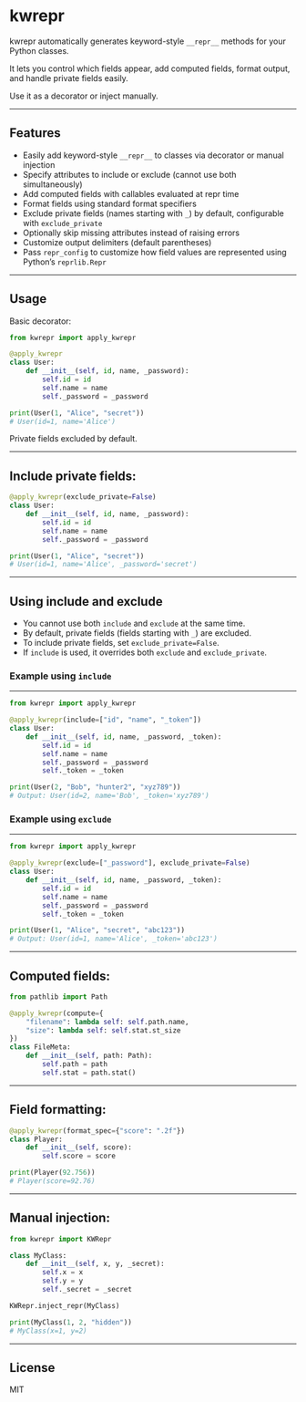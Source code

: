 # kwrepr

kwrepr automatically generates keyword-style `__repr__` methods for your Python classes.

It lets you control which fields appear, add computed fields, format output, and handle private fields easily.

Use it as a decorator or inject manually.

---

## Features

- Easily add keyword-style `__repr__` to classes via decorator or manual injection  
- Specify attributes to include or exclude (cannot use both simultaneously)  
- Add computed fields with callables evaluated at repr time  
- Format fields using standard format specifiers  
- Exclude private fields (names starting with `_`) by default, configurable with `exclude_private`  
- Optionally skip missing attributes instead of raising errors  
- Customize output delimiters (default parentheses)  
- Pass `repr_config` to customize how field values are represented using Python’s `reprlib.Repr`

---

## Usage

Basic decorator:

```python
from kwrepr import apply_kwrepr

@apply_kwrepr
class User:
    def __init__(self, id, name, _password):
        self.id = id
        self.name = name
        self._password = _password

print(User(1, "Alice", "secret"))
# User(id=1, name='Alice')
```

Private fields excluded by default.

---

## Include private fields:

```python
@apply_kwrepr(exclude_private=False)
class User:
    def __init__(self, id, name, _password):
        self.id = id
        self.name = name
        self._password = _password

print(User(1, "Alice", "secret"))
# User(id=1, name='Alice', _password='secret')
```
---

## Using include and exclude

- You cannot use both `include` and `exclude` at the same time.
- By default, private fields (fields starting with `_`) are excluded.
- To include private fields, set `exclude_private=False`.
- If `include` is used, it overrides both `exclude` and `exclude_private`.

### Example using `include`
------------------------

```python
from kwrepr import apply_kwrepr

@apply_kwrepr(include=["id", "name", "_token"])
class User:
    def __init__(self, id, name, _password, _token):
        self.id = id
        self.name = name
        self._password = _password
        self._token = _token

print(User(2, "Bob", "hunter2", "xyz789"))
# Output: User(id=2, name='Bob', _token='xyz789')
```

### Example using `exclude`
------------------------

```python
from kwrepr import apply_kwrepr

@apply_kwrepr(exclude=["_password"], exclude_private=False)
class User:
    def __init__(self, id, name, _password, _token):
        self.id = id
        self.name = name
        self._password = _password
        self._token = _token

print(User(1, "Alice", "secret", "abc123"))
# Output: User(id=1, name='Alice', _token='abc123')
```
---

## Computed fields:

```python
from pathlib import Path

@apply_kwrepr(compute={
    "filename": lambda self: self.path.name,
    "size": lambda self: self.stat.st_size
})
class FileMeta:
    def __init__(self, path: Path):
        self.path = path
        self.stat = path.stat()
```

---

## Field formatting:

```python
@apply_kwrepr(format_spec={"score": ".2f"})
class Player:
    def __init__(self, score):
        self.score = score

print(Player(92.756))
# Player(score=92.76)
```

---

## Manual injection:

```python
from kwrepr import KWRepr

class MyClass:
    def __init__(self, x, y, _secret):
        self.x = x
        self.y = y
        self._secret = _secret

KWRepr.inject_repr(MyClass)

print(MyClass(1, 2, "hidden"))
# MyClass(x=1, y=2)
```

---

## License

MIT
